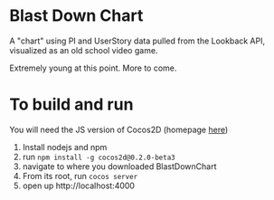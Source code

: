 # Blast Down Chart

A "chart" using PI and UserStory data pulled from the Lookback API, visualized as an old school video game.
  
Extremely young at this point. More to come.

# To build and run

You will need the JS version of Cocos2D (homepage [here](http://cocos2d-javascript.org/))

1. Install nodejs and npm
2. run `npm install -g cocos2d@0.2.0-beta3`
3. navigate to where you downloaded BlastDownChart
4. From its root, run `cocos server`
5. open up http://localhost:4000

